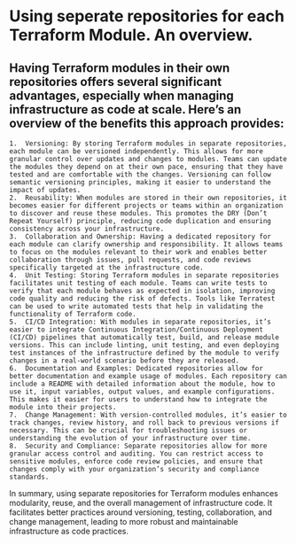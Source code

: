 # Using seperate repositories for each Terraform Module. An overview.

## Having Terraform modules in their own repositories offers several significant advantages, especially when managing infrastructure as code at scale. Here’s an overview of the benefits this approach provides:

	1.	Versioning: By storing Terraform modules in separate repositories, each module can be versioned independently. This allows for more granular control over updates and changes to modules. Teams can update the modules they depend on at their own pace, ensuring that they have tested and are comfortable with the changes. Versioning can follow semantic versioning principles, making it easier to understand the impact of updates.
	2.	Reusability: When modules are stored in their own repositories, it becomes easier for different projects or teams within an organization to discover and reuse these modules. This promotes the DRY (Don’t Repeat Yourself) principle, reducing code duplication and ensuring consistency across your infrastructure.
	3.	Collaboration and Ownership: Having a dedicated repository for each module can clarify ownership and responsibility. It allows teams to focus on the modules relevant to their work and enables better collaboration through issues, pull requests, and code reviews specifically targeted at the infrastructure code.
	4.	Unit Testing: Storing Terraform modules in separate repositories facilitates unit testing of each module. Teams can write tests to verify that each module behaves as expected in isolation, improving code quality and reducing the risk of defects. Tools like Terratest can be used to write automated tests that help in validating the functionality of Terraform code.
	5.	CI/CD Integration: With modules in separate repositories, it’s easier to integrate Continuous Integration/Continuous Deployment (CI/CD) pipelines that automatically test, build, and release module versions. This can include linting, unit testing, and even deploying test instances of the infrastructure defined by the module to verify changes in a real-world scenario before they are released.
	6.	Documentation and Examples: Dedicated repositories allow for better documentation and example usage of modules. Each repository can include a README with detailed information about the module, how to use it, input variables, output values, and example configurations. This makes it easier for users to understand how to integrate the module into their projects.
	7.	Change Management: With version-controlled modules, it’s easier to track changes, review history, and roll back to previous versions if necessary. This can be crucial for troubleshooting issues or understanding the evolution of your infrastructure over time.
	8.	Security and Compliance: Separate repositories allow for more granular access control and auditing. You can restrict access to sensitive modules, enforce code review policies, and ensure that changes comply with your organization’s security and compliance standards.

In summary, using separate repositories for Terraform modules enhances modularity, reuse, and the overall management of infrastructure code. It facilitates better practices around versioning, testing, collaboration, and change management, leading to more robust and maintainable infrastructure as code practices.
